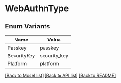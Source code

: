 # WebAuthnType

## Enum Variants

| Name | Value |
|---- | -----|
| Passkey | passkey |
| SecurityKey | security_key |
| Platform | platform |


[[Back to Model list]](../README.md#documentation-for-models) [[Back to API list]](../README.md#documentation-for-api-endpoints) [[Back to README]](../README.md)


